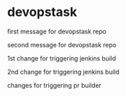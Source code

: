 # devopstask

first message for devopstask repo

second message for devopstask repo

1st change for triggering jenkins build

2nd change for triggering jenkins build

changes for triggering pr builder